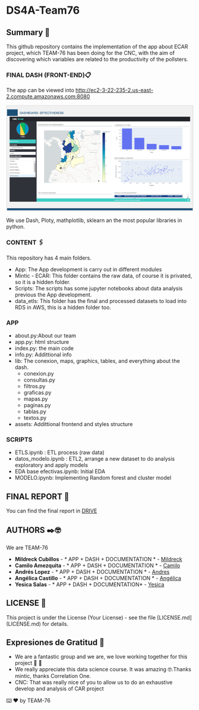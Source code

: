 # DS4A-Team76

## Summary 🚀

This github repository contains the implementation of the app about  ECAR project, which TEAM-76 has been doing for the CNC, with the aim of discovering which variables are related to the productivity of the pollsters.

### FINAL DASH (FRONT-END)📋

The app can be viewed into  http://ec2-3-22-235-2.us-east-2.compute.amazonaws.com:8080


![app](app.jpg)

We use Dash, Ploty, mathplotlib, sklearn an the most popular libraries in python. 


### CONTENT 🖇️

This repository has 4 main folders. 


* App: The App development is carry out in different modules
* Mintic - ECAR: This folder contains the raw data, of course it is privated, so it is a hidden folder. 
* Scripts: The scripts has some jupyter notebooks about data analysis previous the App development. 
* data_etls: This folder has the final and processed datasets to load into RDS in AWS, this is a hidden folder too.  



### APP

* about.py:About our team  
* app.py: html structure 
* index.py: the main code 
* info.py: Addittional info
* lib: The conexion, maps, graphics, tables, and everything about the dash. 
    * conexion.py 
    * consultas.py 
    * filtros.py
    * graficas.py
    * mapas.py 
    * paginas.py 
    * tablas.py 
    * textos.py 
* assets: Addittional frontend and styles structure

### SCRIPTS

* ETLS.ipynb : ETL process (raw data)
* datos_modelo.ipynb : ETL2, arrange a new dataset to do analysis exploratory and apply models
* EDA base efectivas.ipynb: Initial EDA 
* MODELO.ipynb: Implementing Random forest and cluster model



## FINAL REPORT 📖

You can find the final report in [DRIVE](https://docs.google.com/presentation/d/1y9SKTqcbH7ktBmrakduS5wZO_bNZrae9dW2qcS9ERr4/edit#slide=id.g89e564cf11_7_75)


## AUTHORS ✒️🤓

We are TEAM-76

* **Mildreck Cubillos** - * APP + DASH + DOCUMENTATION * - [Mildreck]()
* **Camilo Amezquita** - * APP + DASH + DOCUMENTATION * - [Camilo]()
* **Andrés Lopez** - * APP + DASH + DOCUMENTATION * - [Andres](https://github.com/AndresLopezDCo)
* **Angélica Castillo** - * APP + DASH + DOCUMENTATION * - [Angélica](https://github.com/MaAngelica)
* **Yesica Salas** - * APP + DASH + DOCUMENTATION*  - [Yesica](https://github.com/jekasa26)


## LICENSE 📄

This project is under the License (Your License) - see the file [LICENSE.md] (LICENSE.md) for details.

## Expresiones de Gratitud 🎁

* We are a fantastic group and we are, we love working together for this project  📢 🍺
* We really appreciate this data science course. It was amazing 🤓.Thanks mintic, thanks Correlation One. 
* CNC: That was really nice of you to allow us to do an exhaustive develop and analysis of CAR project


⌨️  ❤️ by TEAM-76 
